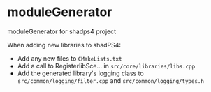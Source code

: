 # moduleGenerator
moduleGenerator for shadps4 project

When adding new libraries to shadPS4:
- Add any new files to `CMakeLists.txt`
- Add a call to RegisterlibSce... in `src/core/libraries/libs.cpp`
- Add the generated library's logging class to `src/common/logging/filter.cpp` and `src/common/logging/types.h`
